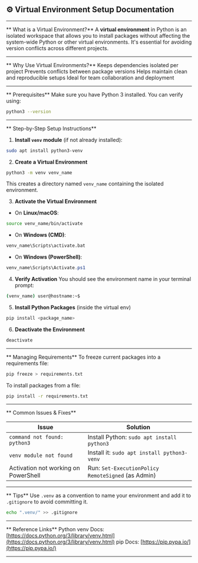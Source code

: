 
## ⚙ Virtual Environment Setup Documentation

---

** What is a Virtual Environment?**
 A **virtual environment** in Python is an isolated workspace that allows you to install packages without affecting the system-wide Python or other virtual environments. It's essential for avoiding version conflicts across different projects.

---

** Why Use Virtual Environments?**
 Keeps dependencies isolated per project
 Prevents conflicts between package versions
 Helps maintain clean and reproducible setups
 Ideal for team collaboration and deployment

---

** Prerequisites**
 Make sure you have Python 3 installed. You can verify using:

```bash
python3 --version
```

---

** Step-by-Step Setup Instructions**

1. **Install `venv` module** (if not already installed):

```bash
sudo apt install python3-venv
```

2. **Create a Virtual Environment**

```bash
python3 -m venv venv_name
```

 This creates a directory named `venv_name` containing the isolated environment.

3. **Activate the Virtual Environment**

* On **Linux/macOS**:

```bash
source venv_name/bin/activate
```

* On **Windows (CMD)**:

```cmd
venv_name\Scripts\activate.bat
```

* On **Windows (PowerShell)**:

```powershell
venv_name\Scripts\Activate.ps1
```

4. **Verify Activation**
   You should see the environment name in your terminal prompt:

```bash
(venv_name) user@hostname:~$
```

5. **Install Python Packages** (inside the virtual env)

```bash
pip install <package_name>
```

6. **Deactivate the Environment**

```bash
deactivate
```

---

** Managing Requirements**
 To freeze current packages into a requirements file:

```bash
pip freeze > requirements.txt
```

 To install packages from a file:

```bash
pip install -r requirements.txt
```

---

** Common Issues & Fixes**

| Issue                                | Solution                                           |
| ------------------------------------ | -------------------------------------------------- |
| `command not found: python3`         | Install Python: `sudo apt install python3`         |
| `venv module not found`              | Install it: `sudo apt install python3-venv`        |
| Activation not working on PowerShell | Run: `Set-ExecutionPolicy RemoteSigned` (as Admin) |

---

** Tips**
 Use `.venv` as a convention to name your environment and add it to `.gitignore` to avoid committing it.

```bash
echo ".venv/" >> .gitignore
```

---

** Reference Links**
 Python venv Docs: [https://docs.python.org/3/library/venv.html](https://docs.python.org/3/library/venv.html)
 pip Docs: [https://pip.pypa.io/](https://pip.pypa.io/)

---

